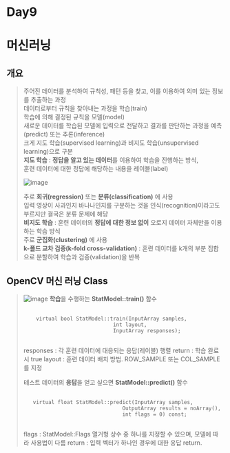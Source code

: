 Day9
===
# 머신러닝

## 개요
> 주어진 데이터를 분석하여 규칙성, 패턴 등을 찾고, 이를 이용하여 의미 있는 정보를 추출하는 과정 <br>
> 데이터로부터 규칙을 찾아내는 과정을 학습(train) <br>
> 학습에 의해 결정된 규칙을 모델(model) <br>
> 새로운 데이터를 학습된 모델에 입력으로 전달하고 결과를 판단하는 과정을 예측(predict) 또는 추론(inference) <br>
> 크게 지도 학습(supervised learning)과 비지도 학습(unsupervised learning)으로 구분 <br>
> **지도 학습** : **정답을 알고 있는 데이터**를 이용하여 학습을 진행하는 방식, <br>
> 훈련 데이터에 대한 정답에 해당하는 내용을 레이블(label) <br>
>
> ![image](https://github.com/god102104/openCV_Practice/assets/43011129/9af1ea39-1580-46be-99f9-79bc11365493) <br>
>
> 주로 **회귀(regression)** 또는 **분류(classification)** 에 사용 <br>
> 입력 영상이 사과인지 바나나인지를 구분하는 것을 인식(recognition)이라고도 부르지만 결국은 분류 문제에 해당 <br>
> **비지도 학습** : 훈련 데이터의 **정답에 대한 정보 없이** 오로지 데이터 자체만을 이용하는 학습 방식 <br>
> 주로 **군집화(clustering)** 에 사용 <br>
> **k-폴드 교차 검증(k-fold cross-validation)** : 훈련 데이터를 k개의 부분 집합으로 분할하여 학습과 검증(validation)을 반복 <br>


## OpenCV 머신 러닝 Class
>![image](https://github.com/god102104/openCV_Practice/assets/43011129/10bd1ee6-6424-48cb-88b3-2cf23e53a514) 
> **학습**을 수행하는 **StatModel::train()** 함수
> <pre>
>   <code>
>     virtual bool StatModel::train(InputArray samples, 
>                              int layout, 
>                              InputArray responses);
>   </code>
> </pre>
> responses : 각 훈련 데이터에 대응되는 응답(레이블) 행렬
> return : 학습 완료 시 true
> layout : 훈련 데이터 배치 방법. ROW_SAMPLE 또는 COL_SAMPLE를 지정
>
> 테스트 데이터의 **응답**을 얻고 싶으면 **StatModel::predict()** 함수
> <pre>
>  <code>
>    virtual float StatModel::predict(InputArray samples, 
>                                 OutputArray results = noArray(), 
>                                 int flags = 0) const;
>   </code>
> </pre>
> flags : StatModel::Flags 열거형 상수 중 하나를 지정할 수 있으며, 모델에 따라 사용법이 다름
> return : 입력 벡터가 하나인 경우에 대한 응답 return.
>
> 
